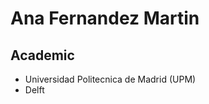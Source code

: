 Ana Fernandez Martin
====================
Academic
--------
* Universidad Politecnica de Madrid (UPM)
* Delft 

